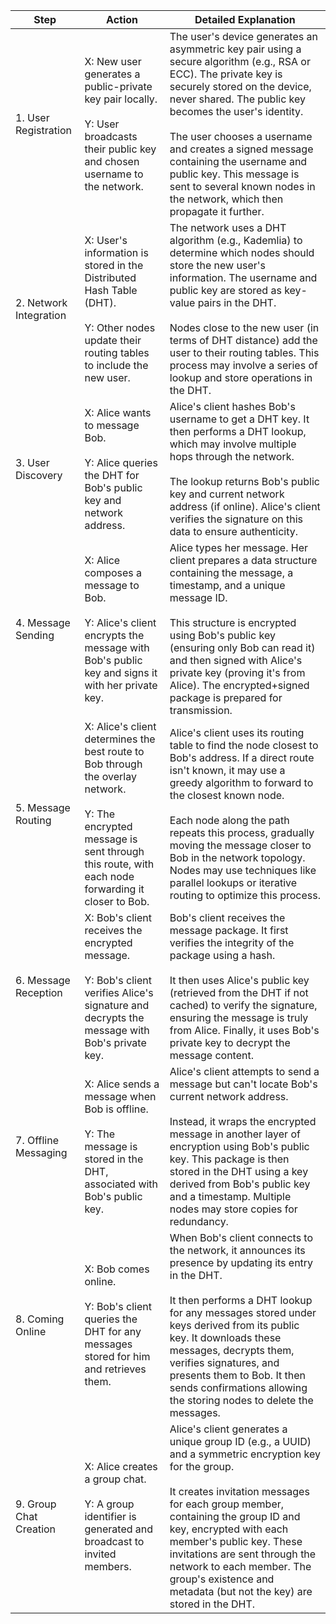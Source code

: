 


| Step                   | Action                                                                                                                                                                                  | Detailed Explanation                                                                                                                                                                                                                                                                                                                                                                                             |
| ---------------------- | --------------------------------------------------------------------------------------------------------------------------------------------------------------------------------------- | ---------------------------------------------------------------------------------------------------------------------------------------------------------------------------------------------------------------------------------------------------------------------------------------------------------------------------------------------------------------------------------------------------------------- |
| 1. User Registration   | X: New user generates a public-private key pair locally.<br><br>Y: User broadcasts their public key and chosen username to the network.                                                 | The user's device generates an asymmetric key pair using a secure algorithm (e.g., RSA or ECC). The private key is securely stored on the device, never shared. The public key becomes the user's identity.<br><br>The user chooses a username and creates a signed message containing the username and public key. This message is sent to several known nodes in the network, which then propagate it further. |
| 2. Network Integration | X: User's information is stored in the Distributed Hash Table (DHT).<br><br>Y: Other nodes update their routing tables to include the new user.                                         | The network uses a DHT algorithm (e.g., Kademlia) to determine which nodes should store the new user's information. The username and public key are stored as key-value pairs in the DHT.<br><br>Nodes close to the new user (in terms of DHT distance) add the user to their routing tables. This process may involve a series of lookup and store operations in the DHT.                                       |
| 3. User Discovery      | X: Alice wants to message Bob.<br><br>Y: Alice queries the DHT for Bob's public key and network address.                                                                                | Alice's client hashes Bob's username to get a DHT key. It then performs a DHT lookup, which may involve multiple hops through the network.<br><br>The lookup returns Bob's public key and current network address (if online). Alice's client verifies the signature on this data to ensure authenticity.                                                                                                        |
| 4. Message Sending     | X: Alice composes a message to Bob.<br><br>Y: Alice's client encrypts the message with Bob's public key and signs it with her private key.                                              | Alice types her message. Her client prepares a data structure containing the message, a timestamp, and a unique message ID.<br><br>This structure is encrypted using Bob's public key (ensuring only Bob can read it) and then signed with Alice's private key (proving it's from Alice). The encrypted+signed package is prepared for transmission.                                                             |
| 5. Message Routing     | X: Alice's client determines the best route to Bob through the overlay network.<br><br>Y: The encrypted message is sent through this route, with each node forwarding it closer to Bob. | Alice's client uses its routing table to find the node closest to Bob's address. If a direct route isn't known, it may use a greedy algorithm to forward to the closest known node.<br><br>Each node along the path repeats this process, gradually moving the message closer to Bob in the network topology. Nodes may use techniques like parallel lookups or iterative routing to optimize this process.      |
| 6. Message Reception   | X: Bob's client receives the encrypted message.<br><br>Y: Bob's client verifies Alice's signature and decrypts the message with Bob's private key.                                      | Bob's client receives the message package. It first verifies the integrity of the package using a hash.<br><br>It then uses Alice's public key (retrieved from the DHT if not cached) to verify the signature, ensuring the message is truly from Alice. Finally, it uses Bob's private key to decrypt the message content.                                                                                      |
| 7. Offline Messaging   | X: Alice sends a message when Bob is offline.<br><br>Y: The message is stored in the DHT, associated with Bob's public key.                                                             | Alice's client attempts to send a message but can't locate Bob's current network address.<br><br>Instead, it wraps the encrypted message in another layer of encryption using Bob's public key. This package is then stored in the DHT using a key derived from Bob's public key and a timestamp. Multiple nodes may store copies for redundancy.                                                                |
| 8. Coming Online       | X: Bob comes online.<br><br>Y: Bob's client queries the DHT for any messages stored for him and retrieves them.                                                                         | When Bob's client connects to the network, it announces its presence by updating its entry in the DHT.<br><br>It then performs a DHT lookup for any messages stored under keys derived from its public key. It downloads these messages, decrypts them, verifies signatures, and presents them to Bob. It then sends confirmations allowing the storing nodes to delete the messages.                            |
| 9. Group Chat Creation | X: Alice creates a group chat.<br><br>Y: A group identifier is generated and broadcast to invited members.                                                                              | Alice's client generates a unique group ID (e.g., a UUID) and a symmetric encryption key for the group.<br><br>It creates invitation messages for each group member, containing the group ID and key, encrypted with each member's public key. These invitations are sent through the network to each member. The group's existence and metadata (but not the key) are stored in the DHT.                        |
